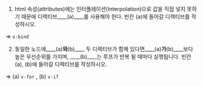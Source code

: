 1. html 속성(attributes)에는 인터폴레이션(Interpolation)으로 값을 직접 넣지 못하기 때문에 디렉티브____(a)____를 사용해야 한다. 빈칸 (a)에 들어갈 디렉티브를 작성하시오.

 => `v-bind`



2. 동일한 노드에____(a)____와____(b)____ 두 디렉티브가 함께 있다면____(a)____가____(b)____보다 높은 우선순위를 가지며, ____(b)____는 루프가 반복 될 때마다 실행됩니다. 빈칸(a), (b)에 들어갈 디렉티브를 작성하시오.

=> (a) `v-for` , (b) `v-if`

